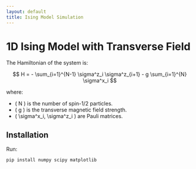 ```yaml
---
layout: default
title: Ising Model Simulation
---
```


<script type="text/javascript" async
  src="https://cdnjs.cloudflare.com/ajax/libs/mathjax/3.2.0/es5/tex-mml-chtml.js">
</script>

# 1D Ising Model with Transverse Field

The Hamiltonian of the system is:

$$ H = - \sum_{i=1}^{N-1} \sigma^z_i \sigma^z_{i+1} - g \sum_{i=1}^{N} \sigma^x_i $$

where:
- \( N \) is the number of spin-1/2 particles.
- \( g \) is the transverse magnetic field strength.
- \( \sigma^x_i, \sigma^z_i \) are Pauli matrices.

## Installation
Run:
```bash
pip install numpy scipy matplotlib
